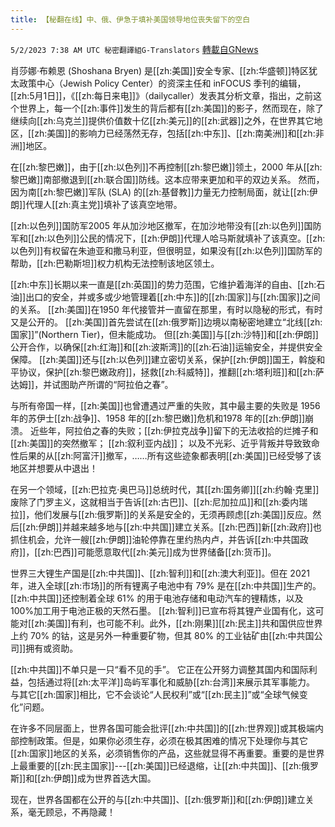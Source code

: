 ```yaml
---
title: 【秘翻在线】中、俄、伊急于填补美国领导地位丧失留下的空白
---
```

`5/2/2023 7:38 AM UTC 秘密翻譯組G-Translators` [轉載自GNews](https://gnews.org/articles/1268445)

肖莎娜·布赖恩 (Shoshana Bryen) 是[[zh:美国]]安全专家、[[zh:华盛顿]]特区犹太政策中心（Jewish Policy Center）的资深主任和 inFOCUS 季刊的编辑，[[zh:5月1日]]，《[[zh:每日来电]]》（dailycaller）发表其分析文章，指出，之前这个世界上，每一个[[zh:事件]]发生的背后都有[[zh:美国]]的影子，然而现在，除了继续向[[zh:乌克兰]]提供价值数十亿[[zh:美元]]的[[zh:武器]]之外，在世界其它地区，[[zh:美国]]的影响力已经荡然无存，包括[[zh:中东]]、[[zh:南美洲]]和[[zh:非洲]]地区。

在[[zh:黎巴嫩]]，由于[[zh:以色列]]不再控制[[zh:黎巴嫩]]领土，2000 年从[[zh:黎巴嫩]]南部撤退到[[zh:联合国]]防线。这本应带来更加和平的双边关系。 然而，因为南[[zh:黎巴嫩]]军队 (SLA) 的[[zh:基督教]]力量无力控制局面，就让[[zh:伊朗]]代理人[[zh:真主党]]填补了该真空地带。

[[zh:以色列]]国防军2005 年从加沙地区撤军，在加沙地带没有[[zh:以色列]]国防军和[[zh:以色列]]公民的情况下，[[zh:伊朗]]代理人哈马斯就填补了该真空。[[zh:以色列]]有权留在朱迪亚和撒马利亚，但很明显，如果没有[[zh:以色列]]国防军的帮助，[[zh:巴勒斯坦]]权力机构无法控制该地区领土。

[[zh:中东]]长期以来一直是[[zh:英国]]的势力范围，它维护着海洋的自由、[[zh:石油]]出口的安全，并或多或少地管理着[[zh:中东]]的[[zh:国家]]与[[zh:国家]]之间的关系。 [[zh:美国]]在1950 年代接管并一直留在那里，有时以隐秘的形式，有时又是公开的。 [[zh:美国]]首先尝试在[[zh:俄罗斯]]边境以南秘密地建立“北线[[zh:国家]]”(Northern Tier)，但未能成功。 但[[zh:美国]]与[[zh:沙特]]和[[zh:伊朗]]公开合作，以确保[[zh:红海]]和[[zh:波斯湾]]的[[zh:石油]]运输安全，并提供安全保障。 [[zh:美国]]还与[[zh:以色列]]建立密切关系，保护[[zh:伊朗]]国王，斡旋和平协议，保护[[zh:黎巴嫩政府]]，拯救[[zh:科威特]]，推翻[[zh:塔利班]]和[[zh:萨达姆]]，并试图助产所谓的“阿拉伯之春”。 

与所有帝国一样，[[zh:美国]]也曾遭遇过严重的失败，其中最主要的失败是 1956 年的苏伊士[[zh:战争]]、1958 年的[[zh:黎巴嫩]]危机和1978 年的[[zh:伊朗]]崩溃。 近些年，阿拉伯之春的失败；[[zh:伊拉克战争]]留下的无法收拾的烂摊子和[[zh:美国]]的突然撤军； [[zh:叙利亚内战]]； 以及不光彩、近乎背叛并导致致命性后果的从[[zh:阿富汗]]撤军，……所有这些迹象都表明[[zh:美国]]已经受够了该地区并想要从中退出！

在另一个领域，[[zh:巴拉克·奥巴马]]总统时代，其[[zh:国务卿]][[zh:约翰·克里]]废除了门罗主义，这就相当于告诉[[zh:古巴]]、[[zh:尼加拉瓜]]和[[zh:委内瑞拉]]，他们发展与[[zh:俄罗斯]]的关系是安全的，无须再顾虑[[zh:美国]]反应。然后[[zh:伊朗]]并越来越多地与[[zh:中共国]]建立关系。[[zh:巴西]]新[[zh:政府]]也抓住机会，允许一艘[[zh:伊朗]]油轮停靠在里约热内卢，并告诉[[zh:中共国政府]]，[[zh:巴西]]可能愿意取代[[zh:美元]]成为世界储备[[zh:货币]]。

世界三大锂生产国是[[zh:中共国]]、[[zh:智利]]和[[zh:澳大利亚]]。但在 2021 年，进入全球[[zh:市场]]的所有锂离子电池中有 79% 是在[[zh:中共国]]生产的。[[zh:中共国]]还控制着全球 61% 的用于电池存储和电动汽车的锂精炼，以及100%加工用于电池正极的天然石墨。 [[zh:智利]]已宣布将其锂产业国有化，这可能对[[zh:美国]]有利，也可能不利。此外，[[zh:刚果]][[zh:民主]]共和国供应世界上约 70% 的钴，这是另外一种重要矿物，但其 80% 的工业钴矿由[[zh:中共国公司]]拥有或资助。

[[zh:中共国]]不单只是一只“看不见的手”。 它正在公开努力调整其国内和国际利益，包括通过将[[zh:太平洋]]岛屿军事化和威胁[[zh:台湾]]来展示其军事能力。 与其它[[zh:国家]]相比，它不会谈论“人民权利”或“[[zh:民主]]”或“全球气候变化”问题。 

在许多不同层面上，世界各国可能会批评[[zh:中共国]]的[[zh:世界观]]或其极端内部控制政策。但是，如果你必须生存，必须在极其困难的情况下处理你与其它[[zh:国家]]地区的关系，必须销售你的产品，这些就显得不再重要。重要的是世界上最重要的[[zh:民主国家]]\---[[zh:美国]]已经退缩，让[[zh:中共国]]、[[zh:俄罗斯]]和[[zh:伊朗]]成为世界首选大国。

现在，世界各国都在公开的与[[zh:中共国]]、[[zh:俄罗斯]]和[[zh:伊朗]]建立关系，毫无顾忌，不再隐藏！
